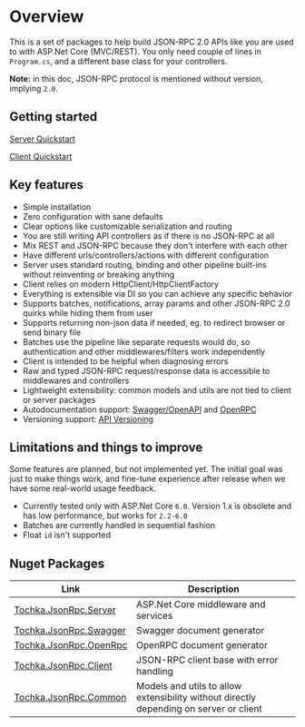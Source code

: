 # Overview

This is a set of packages to help build JSON-RPC 2.0 APIs like you are used to with ASP.Net Core (MVC/REST).
You only need couple of lines in `Program.cs`, and a different base class for your controllers.

**Note:** in this doc, JSON-RPC protocol is mentioned without version, implying `2.0`.


## Getting started

[Server Quickstart](server/quickstart)

[Client Quickstart](client/quickstart)


## Key features

* Simple installation
* Zero configuration with sane defaults
* Clear options like customizable serialization and routing
* You are still writing API controllers as if there is no JSON-RPC at all
* Mix REST and JSON-RPC because they don't interfere with each other
* Have different urls/controllers/actions with different configuration
* Server uses standard routing, binding and other pipeline built-ins without reinventing or breaking anything
* Client relies on modern HttpClient/HttpClientFactory
* Everything is extensible via DI so you can achieve any specific behavior
* Supports batches, notifications, array params and other JSON-RPC 2.0 quirks while hiding them from user
* Supports returning non-json data if needed, eg. to redirect browser or send binary file
* Batches use the pipeline like separate requests would do, so authentication and other middlewares/filters work independently
* Client is intended to be helpful when diagnosing errors
* Raw and typed JSON-RPC request/response data is accessible to middlewares and controllers
* Lightweight extensibility: common models and utils are not tied to client or server packages
* Autodocumentation support: [Swagger/OpenAPI](https://swagger.io/) and [OpenRPC](https://open-rpc.org/)
* Versioning support: [API Versioning](https://github.com/dotnet/aspnet-api-versioning)


## Limitations and things to improve

Some features are planned, but not implemented yet. The initial goal was just to make things work,
and fine-tune experience after release when we have some real-world usage feedback.

* Currently tested only with ASP.Net Core `6.0`. Version 1.x is obsolete and has low performance, but works for `2.2-6.0`
* Batches are currently handled in sequential fashion
* Float `id` isn't supported


## Nuget Packages

| Link| Description |
| - | - |
| [Tochka.JsonRpc.Server](https://www.nuget.org/packages/Tochka.JsonRpc.Server/) | ASP.Net Core middleware and services |
| [Tochka.JsonRpc.Swagger](https://www.nuget.org/packages/Tochka.JsonRpc.Swagger/) | Swagger document generator |
| [Tochka.JsonRpc.OpenRpc](https://www.nuget.org/packages/Tochka.JsonRpc.OpenRpc/) | OpenRPC document generator |
| [Tochka.JsonRpc.Client](https://www.nuget.org/packages/Tochka.JsonRpc.Client/) | JSON-RPC client base with error handling |
| [Tochka.JsonRpc.Common](https://www.nuget.org/packages/Tochka.JsonRpc.Common/) | Models and utils to allow extensibility without directly depending on server or client |

